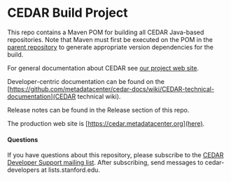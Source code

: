# CEDAR Build Project

This repo contains a Maven POM for building all CEDAR Java-based repositories.
Note that Maven must first be executed on the  POM in the [parent repository](https://github.com/metadatacenter/cedar-parent) to generate
appropriate version dependencies for the build.

For general documentation about CEDAR see [our project web site](https://metadatacenter.org/).

Developer-centric documentation can be found on the [https://github.com/metadatacenter/cedar-docs/wiki/CEDAR-technical-documentation](CEDAR technical wiki).

Release notes can be found in the Release section of this repo.

The production web site is [https://cedar.metadatacenter.org](here).

#### Questions

If you have questions about this repository, please subscribe to the [CEDAR Developer Support
mailing list](https://mailman.stanford.edu/mailman/listinfo/cedar-developers).
After subscribing, send messages to cedar-developers at lists.stanford.edu.

